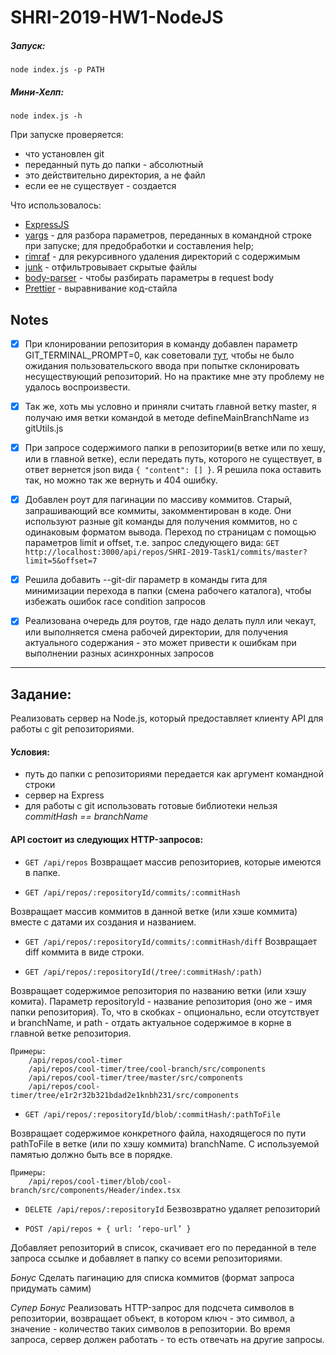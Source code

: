# SHRI-2019-HW1-NodeJS

##### Запуск:
    node index.js -p PATH
    
##### Мини-Хелп:
    node index.js -h
    
При запуске проверяется:
- что установлен git
- переданный путь до папки - абсолютный
- это действительно директория, а не файл
- если ее не существует - создается

Что использовалось:
- [ExpressJS](https://expressjs.com)
- [yargs](https://github.com/yargs/yargs) - для разбора параметров, переданных в командной строке при запуске; для предобработки и составления help;
- [rimraf](https://www.npmjs.com/package/rimraf) - для рекурсивного удаления директорий с содержимым
- [junk](https://www.npmjs.com/package/junk) - отфильтровывает скрытые файлы
- [body-parser](https://www.npmjs.com/package/body-parser) - чтобы разбирать параметры в request body
- [Prettier](https://prettier.io) - выравнивание код-стайла


## Notes

- [x] При клонировании репозитория в команду добавлен параметр GIT_TERMINAL_PROMPT=0,
как советовали [тут](https://serverfault.com/a/665959), чтобы не было ожидания пользовательского ввода при попытке склонировать несуществующий репозиторий.
Но на практике мне эту проблему не удалось воспроизвести.

- [x] Так же, хоть мы условно и приняли считать главной ветку master, я получаю имя ветки командой в методе defineMainBranchName из gitUtils.js

- [x] При запросе содержимого папки в репозитории(в ветке или по хешу, или в главной ветке), если передать путь, которого не существует, 
в ответ вернется json вида `{ "content": [] }`. Я решила пока оставить так, но можно так же вернуть и 404 ошибку.

- [x] Добавлен роут для пагинации по массиву коммитов. Старый, запрашивающий все коммиты, закомментирован в коде.
Они используют разные git команды для получения коммитов, но с одинаковым форматом вывода.
Переход по страницам с помощью параметров limit и offset, т.е. запрос следующего вида:
`GET http://localhost:3000/api/repos/SHRI-2019-Task1/commits/master?limit=5&offset=7`

- [x] Решила добавить --git-dir параметр в команды гита для минимизации перехода в папки (смена рабочего каталога), чтобы избежать ошибок race condition запросов

- [x] Реализована очередь для роутов, где надо делать пулл или чекаут, или выполняется смена рабочей директории, для получения актуального содержания - это может привести к ошибкам при выполнении разных асинхронных запросов

---------------------------
## Задание:
Реализовать сервер на Node.js, который предоставляет клиенту API для работы с git репозиториями.

#### Условия:
* путь до папки с репозиториями передается как аргумент командной строки
* сервер на Express
* для работы с git использовать готовые библиотеки нельзя
_commitHash == branchName_

#### API состоит из следующих HTTP-запросов:
- ```GET /api/repos```
Возвращает массив репозиториев, которые имеются в папке.

- ```GET /api/repos/:repositoryId/commits/:commitHash```

Возвращает массив коммитов в данной ветке (или хэше коммита) вместе с датами их создания и названием.

- ```GET /api/repos/:repositoryId/commits/:commitHash/diff```
Возвращает diff коммита в виде строки.

- ```GET /api/repos/:repositoryId(/tree/:commitHash/:path)```

Возвращает содержимое репозитория по названию ветки (или хэшу комита). Параметр repositoryId - название репозитория (оно же - имя папки репозитория). То, что в скобках - опционально, если отсутствует и branchName, и path - отдать актуальное содержимое в корне в главной ветке репозитория.

    Примеры:
        /api/repos/cool-timer
        /api/repos/cool-timer/tree/cool-branch/src/components
        /api/repos/cool-timer/tree/master/src/components
        /api/repos/cool-timer/tree/e1r2r32b321bdad2e1knbh231/src/components
        
- ```GET /api/repos/:repositoryId/blob/:commitHash/:pathToFile```

Возвращает содержимое конкретного файла, находящегося по пути pathToFile в ветке (или по хэшу коммита) branchName. С используемой памятью должно быть все в порядке.

    Примеры:
        /api/repos/cool-timer/blob/cool-branch/src/components/Header/index.tsx
        
- ```DELETE /api/repos/:repositoryId```
Безвозвратно удаляет репозиторий

- ```POST /api/repos + { url: ‘repo-url’ }```

Добавляет репозиторий в список, скачивает его по переданной в теле запроса ссылке и добавляет в папку со всеми репозиториями.

*Бонус*
Сделать пагинацию для списка коммитов (формат запроса придумать самим)

*Супер Бонус*
Реализовать HTTP-запрос для подсчета символов в репозитории, возвращает объект, в котором ключ - это символ, а значение - количество таких символов в репозитории. Во время запроса, сервер должен работать - то есть отвечать на другие запросы.
